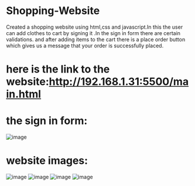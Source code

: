 # Shopping-Website
Created a shopping website using html,css and javascript.In this the user can add clothes to cart by signing it .In the sign in form there are certain validations.
and after adding items to the cart there is a place order button which gives us a message that your order is successfully placed.
# here is the link to the website:http://192.168.1.31:5500/main.html
# the sign in form:
![image](https://user-images.githubusercontent.com/94166841/179012907-688384a2-594f-4051-aeeb-65a4d8c32c70.png)
# website images:
![image](https://user-images.githubusercontent.com/94166841/179016074-4a3ffe7a-02e2-4d68-98c4-79fff2f6c444.png)
![image](https://user-images.githubusercontent.com/94166841/179016201-355533b2-011c-4a1e-9f98-bc61d2da87ab.png)
![image](https://user-images.githubusercontent.com/94166841/179016262-0ebb08c3-cfd9-4a89-8071-1628e31d613d.png)
![image](https://user-images.githubusercontent.com/94166841/179016510-f9d73a2e-d8ed-448c-8227-54ae9f38fe1b.png)

